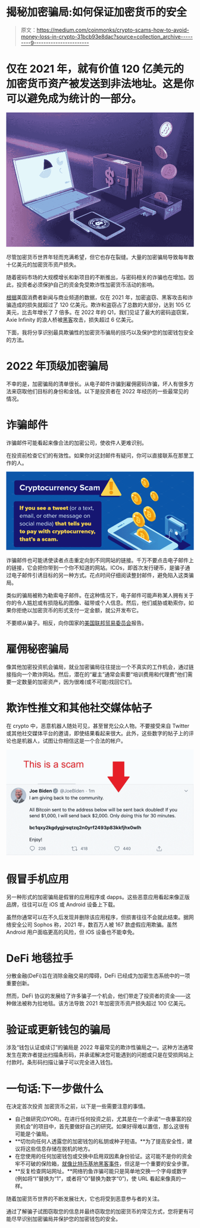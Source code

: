 # 揭秘加密骗局:如何保证加密货币的安全

> 原文：<https://medium.com/coinmonks/crypto-scams-how-to-avoid-money-loss-in-crypto-31bcb93e8dac?source=collection_archive---------9----------------------->

# 仅在 2021 年，就有价值 120 亿美元的加密货币资产被发送到非法地址。这是你可以避免成为统计的一部分。

![](img/266b638dbaf9de0e9cfa2bba264f3e97.png)

尽管加密货币世界年轻而充满希望，但它也存在裂缝。大量的加密骗局导致每年数十亿美元的加密货币资产损失。

随着密码市场的大规模增长和新项目的不断推出，与密码相关的诈骗也在增加。因此，投资者必须保护自己的资金免受欺诈性加密货币活动的影响。

[根据](https://www.cnbc.com/2021/11/19/over-10-billion-lost-to-defi-scams-and-thefts-in-2021.html)美国消费者新闻与商业频道的数据，仅在 2021 年，加密盗窃、黑客攻击和诈骗造成的损失就超过了 120 亿美元。欺诈和盗窃占了总数的大部分，达到 105 亿美元，比去年增长了 7 倍多。在 2022 年的 Q1，我们见证了最大的密码盗窃案，Axie Infinity 的浪人桥被[黑客](https://cointelegraph.com/news/axie-infinity-s-ronin-bridge-hacked-for-over-600m)攻击，损失超过 6 亿美元。

下面，我将分享识别最具欺骗性的加密货币骗局的技巧以及保护您的加密钱包安全的方法。

# 2022 年顶级加密骗局

不幸的是，加密骗局的清单很长。从电子邮件诈骗到雇佣密码诈骗，坏人有很多方法来窃取他们目标的身份和金钱。以下是投资者在 2022 年经历的一些最常见的情况。

# 诈骗邮件

诈骗邮件可能看起来像合法的加密公司，使收件人更难识别。

在投资前检查它们的有效性。如果你对这封邮件有疑问，你可以直接联系在那里工作的人。

![](img/c2a81cf81ef06bfee63190251d26032e.png)

诈骗邮件也可能诱使读者点击重定向到不同网站的链接。千万不要点击电子邮件上的链接，它会把你带到一个你不知道的网站。ICOs，即首次发行硬币，是骗子通过电子邮件引诱目标的另一种方式。花点时间仔细阅读整封邮件，避免陷入这类骗局。

类似的骗局被称为勒索电子邮件。在这种情况下，电子邮件可能声称某人拥有关于你的令人尴尬或有损隐私的图像、磁带或个人信息。然后，他们威胁或勒索你，如果你拒绝以加密货币的形式支付一定金额，就公开发布它。

不要顺从骗子。相反，向你国家的[美国联邦贸易委员会](https://www.investopedia.com/terms/f/ftc.asp)报告。

# 雇佣秘密骗局

像其他加密投资机会骗局，就业加密骗局往往提出一个不真实的工作机会，通过链接指向一个欺诈网站。然后，潜在的“雇主”通常会索要“培训费用和代理费”他们需要一定数量的加密资产，因为很难(或不可能)找回它们。

# 欺诈性推文和其他社交媒体帖子

在 crypto 中，恶意机器人随处可见，甚至冒充公众人物。不要接受来自 Twitter 或其他社交媒体平台的邀请，即使结果看起来很大。此外，这些数字的帖子上的评论也是机器人，试图让你相信这是一个合法的帐户。

![](img/e0fc244432270c25d3a48d88b4d8007b.png)

# 假冒手机应用

另一种形式的加密骗局是假冒的应用程序或 dapps。这些恶意应用看起来像正版品牌，往往可以在 iOS 或 Android 设备上下载。

虽然你通常可以在不久后发现并删除该应用程序，但损害往往不会就此结束。据网络安全公司 Sophos 称，2021 年，数百万人被 167 款虚假应用欺骗。虽然 Android 用户面临更高的风险，但 iOS 设备也不能幸免。

# DeFi 地毯拉手

分散金融(DeFi)旨在消除金融交易的障碍，DeFi 已经成为加密生态系统中的一项重要创新。

然而，DeFi 协议的发展给了许多骗子一个机会，他们带走了投资者的资金——这种做法被称为拉地毯。该方法导致 2021 年加密货币资产损失超过 100 亿美元。

# 验证或更新钱包的骗局

涉及“钱包认证或续订”的骗局是 2022 年最常见的欺诈性骗局之一。这种方法通常发生在欺诈者提出扫描条形码，并承诺解决您可能遇到的问题或只是在受损网站上付款时。条形码扫描让骗子可以完全进入钱包。

# 一句话:下一步做什么

在决定首次投资
加密货币之前，以下是一些需要注意的事情。

*   自己做研究(DYOR)。在进行任何投资之前，尤其是在一个承诺“一夜暴富的投资机会”的项目中，首先要做好自己的研究。如果好得难以置信，那么这很有可能是个骗局。
*   **切勿向任何人透露您的加密钱包的私钥或种子短语。**为了提高安全性，建议将这些信息存储在脱机的地方。
*   在您使用的任何加密钱包或交换中启用双因素身份验证。这可能不是你的资金牢不可破的保险箱，[就像比特币基地黑客事件](https://krebsonsecurity.com/2021/10/how-coinbase-phishers-steal-one-time-passwords/)，但这是一个重要的安全步骤。
*   **反复检查网站网址。**网络钓鱼诈骗可能只是简单地交换一个字母或数字(例如将“I”替换为“1”，或者将“O”替换为数字“0”)，使 URL 看起来像真的一样。

随着加密货币世界的不断发展壮大，它也将受到恶意参与者的关注。

通过了解骗子试图窃取您的信息并最终窃取您的加密货币的常见方式，您将更有可能尽早识别加密骗局并保护您的加密钱包的安全。